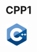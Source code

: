 # CPP1

<div align="left">
	<img src="https://github.com/devicons/devicon/blob/master/icons/cplusplus/cplusplus-original.svg" title="C" alt="C" width="60" height="60"/>&nbsp;
</div>
